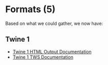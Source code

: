 # Formats (5)

Based on what we could gather, we now have:

## Twine 1

* [Twine 1 HTML Output Documentation](https://github.com/iftechfoundation/twine-specs/blob/master/twine-1-htmloutput-doc.md)
* [Twine 1 TWS Documentation](https://github.com/iftechfoundation/twine-specs/blob/master/twine-1-twsoutput.md)
